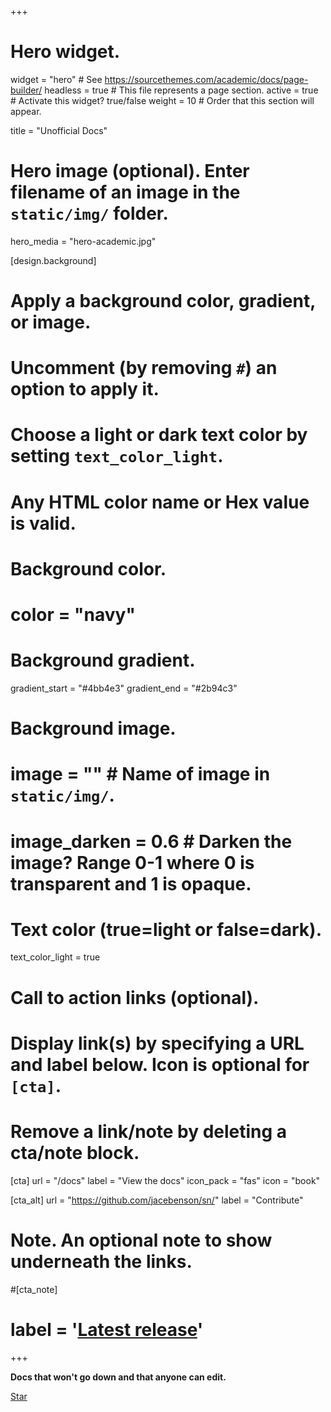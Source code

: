 +++
# Hero widget.
widget = "hero"  # See https://sourcethemes.com/academic/docs/page-builder/
headless = true  # This file represents a page section.
active = true  # Activate this widget? true/false
weight = 10  # Order that this section will appear.

title = "Unofficial Docs"

# Hero image (optional). Enter filename of an image in the `static/img/` folder.
hero_media = "hero-academic.jpg"

[design.background]
  # Apply a background color, gradient, or image.
  #   Uncomment (by removing `#`) an option to apply it.
  #   Choose a light or dark text color by setting `text_color_light`.
  #   Any HTML color name or Hex value is valid.

  # Background color.
  # color = "navy"
  
  # Background gradient.
  gradient_start = "#4bb4e3"
  gradient_end = "#2b94c3"
  
  # Background image.
  # image = ""  # Name of image in `static/img/`.
  # image_darken = 0.6  # Darken the image? Range 0-1 where 0 is transparent and 1 is opaque.

  # Text color (true=light or false=dark).
  text_color_light = true

# Call to action links (optional).
#   Display link(s) by specifying a URL and label below. Icon is optional for `[cta]`.
#   Remove a link/note by deleting a cta/note block.
[cta]
  url = "/docs"
  label = "View the docs"
  icon_pack = "fas"
  icon = "book"
  
[cta_alt]
  url = "https://github.com/jacebenson/sn/"
  label = "Contribute"

# Note. An optional note to show underneath the links.
#[cta_note]
#  label = '<a class="js-github-release" href="https://sourcethemes.com/academic/updates" data-repo="gcushen/hugo-academic">Latest release<!-- V --></a>'
+++

**Docs that won't go down and that anyone can edit.**



<span style="text-shadow: none;">
  <a class="github-button" 
     href="https://github.com/jacebenson/sn" 
     data-icon="octicon-star" 
     data-size="large" 
     data-show-count="true" 
     aria-label="Star this on GitHub">
    Star
  </a>
  <script async defer src="https://buttons.github.io/buttons.js"></script></span>
